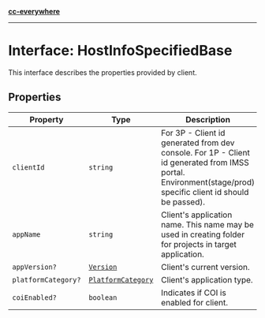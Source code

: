 [**cc-everywhere**](../../../../../index.md)

***

# Interface: HostInfoSpecifiedBase

This interface describes the properties provided by client.

## Properties

| Property | Type | Description |
| ------ | ------ | ------ |
| `clientId` | `string` | For 3P - Client id generated from dev console. For 1P - Client id generated from IMSS portal. Environment(stage/prod) specific client id should be passed). |
| `appName` | `string` | Client's application name. This name may be used in creating folder for projects in target application. |
| `appVersion?` | [`Version`](../../version-types/interfaces/version.md) | Client's current version. |
| `platformCategory?` | [`PlatformCategory`](../../host-info-types/enumerations/platform-category.md) | Client's application type. |
| `coiEnabled?` | `boolean` | Indicates if COI is enabled for client. |
